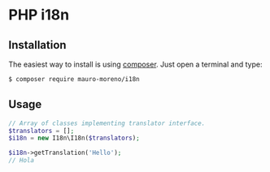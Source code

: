 # PHP i18n

## Installation

The easiest way to install is using [composer](http://getcomposer.org).
Just open a terminal and type:

```bash
$ composer require mauro-moreno/i18n
```

## Usage

```php
// Array of classes implementing translator interface.
$translators = [];
$i18n = new I18n\I18n($translators);

$i18n->getTranslation('Hello');
// Hola
```
